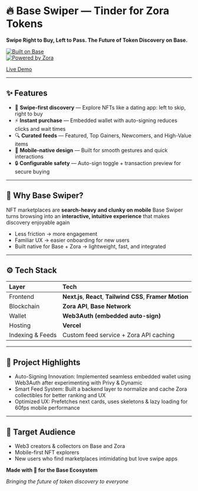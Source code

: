 # 🔥 Base Swiper — Tinder for Zora Tokens

**Swipe Right to Buy, Left to Pass. The Future of Token Discovery on Base.**

[![Built on Base](https://img.shields.io/badge/Built%20on-Base-0052FF?style=for-the-badge&logo=ethereum)](https://base.org)  
[![Powered by Zora](https://img.shields.io/badge/Powered%20by-Zora-000000?style=for-the-badge)](https://zora.co)

[Live Demo](https://www.loom.com/share/93708158705d479882ea33f2552dc5f8?sid=f821af78-b79c-44e4-9439-c0860d5280c7)

---

## ✨ Features

- 🎴 **Swipe-first discovery** — Explore NFTs like a dating app: left to skip, right to buy
- ⚡ **Instant purchase** — Embedded wallet with auto-signing reduces clicks and wait times
- 🔍 **Curated feeds** — Featured, Top Gainers, Newcomers, and High-Value items
- 📱 **Mobile-native design** — Built for smooth gestures and quick interactions
- 🔒 **Configurable safety** — Auto-sign toggle + transaction preview for secure buying

--- 

## 🧠 Why Base Swiper?

NFT marketplaces are **search-heavy and clunky on mobile**
Base Swiper turns browsing into an **interactive, intuitive experience** that makes discovery enjoyable again

- Less friction → more engagement  
- Familiar UX → easier onboarding for new users  
- Built native for Base + Zora → lightweight, fast, and integrated

---

## ⚙️ Tech Stack

| Layer | Tech |
|:------|:-----|
| Frontend | **Next.js**, **React**, **Tailwind CSS**, **Framer Motion** |
| Blockchain | **Zora API**, **Base Network** |
| Wallet | **Web3Auth (embedded auto-sign)** |
| Hosting | **Vercel** |
| Indexing & Feeds | Custom feed service + Zora API caching |
---

## 🧱 Project Highlights

- Auto-Signing Innovation: Implemented seamless embedded wallet using Web3Auth after experimenting with Privy & Dynamic
- Smart Feed System: Built a backend layer to normalize and cache Zora collectibles for better ranking and UX
- Optimized UX: Prefetches next cards, uses skeletons & lazy loading for 60fps mobile performance

--- 

## 👥 Target Audience

- Web3 creators & collectors on Base and Zora
- Mobile-first NFT explorers
- New users who find marketplaces intimidating but love swipe apps


**Made with 💙 for the Base Ecosystem**

_Bringing the future of token discovery to everyone_

